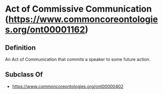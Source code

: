 # Act of Commissive Communication (https://www.commoncoreontologies.org/ont00001162)

## Definition
An Act of Communication that commits a speaker to some future action.

## Subclass Of
- https://www.commoncoreontologies.org/ont00000402

